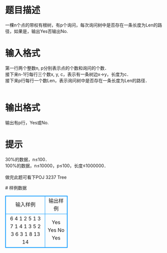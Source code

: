 # 

 
 # 题目描述 
<p>
一棵n个点的带权有根树，有p个询问，每次询问树中是否存在一条长度为Len的路径，如果是，输出Yes否输出No. <br></p> 

 
 # 输入格式 
<p>
第一行两个整数n, p分别表示点的个数和询问的个数． <br>接下来n-1行每行三个数x, y, c，表示有一条树边x→y，长度为c． <br>接下来p行每行一个数Len，表示询问树中是否存在一条长度为Len的路径． <br><br></p> 

 
 # 输出格式 
<p>
输出有p行，Yes或No. <br></p> 

 
 # 提示 
<p>
30%的数据，n≤100． <br>100%的数据，n≤10000，p≤100，长度≤1000000． <br><br>做完此题可看下POJ 3237 Tree</p> 
# 样例数据
<style>
        table,table tr th, table tr td { border:1px solid #0094ff; }
        table { width: 200px; min-height: 25px; line-height: 25px; text-align: center; border-collapse: collapse;}   
    </style>
<table>
	<tr>
		<td>输入样例</td>
		<td>输出样例</td>
	</tr>
<tr><td>6 4 
1 2 5 
1 3 7 
1 4 1 
3 5 2 
3 6 3 
1 
8 
13 
14 
</td><td>
Yes 
Yes 
No 
Yes 


</td></tr></table>
